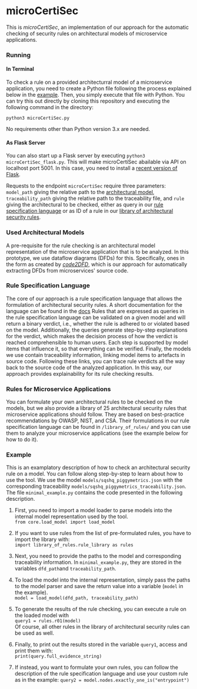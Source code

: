 # microCertiSec

This is *microCertiSec*, an implementation of our approach for the automatic checking of security rules on architectural models of microservice applications.


### Running 

#### In Terminal
To check a rule on a provided architecturral model of a microservice application, you need to create a Python file following the process explained below in the [example](#Example).
Then, you simply execute that file with Python. 
You can try this out directly by cloning this repository and executing the following command in the directory:

```python3 microCertiSec.py```

No requirements other than Python version 3.x are needed.

#### As Flask Server
You can also start up a Flask server by executing ```python3 microCertiSec_flask.py```. This will make microCertiSec abailable via API on localhost port 5001. 
In this case, you need to install a [recent version of Flask](https://pypi.org/project/Flask/).

Requests to the endpoint `microCertiSec` require three parameters: `model_path` giving the relative path to the [architectural model](#Used-Architectural-Models), `traceability_path` giving the relative path to the traceability file, and `rule` giving the architectural to be checked, either as query in our [rule specification language](#Rule-Specification-Language) or as ID of a rule in our [library of architectural security rules](#Rules-for-Microservice-Applications).


### Used Architectural Models
A pre-requisite for the rule checking is an architectural model representation of the microservice application that is to be analyzed.
In this prototype, we use dataflow diagrams (DFDs) for this.
Specifically, ones in the form as created by *[code2DFD](www.github.com/tuhh-softsec/code2DFD)*, which is our approach for automatically extracting DFDs from microservices' source code.


### Rule Specification Language
The core of our approach is a rule specification language that allows the formulation of architectural security rules.
A short documentation for the language can be found in the [docs](https://github.com/tuhh-softsec/microCertiSec/docs/rule_specification_language.md)
Rules that are expressed as queries in the rule specification language can be validated on a given model and will return a binary verdict, i.e., whether the rule is adhered to or violated based on the model.
Additionally, the queries generate step-by-step explanations for the verdict, which makes the decision process of how the verdict is reached comprehensible to human users. 
Each step is supported by model items that influence it, so that everything can be verified.
Finally, the models we use contain traceability information, linking model items to artefacts in source code.
Following these links, you can trace rule verdicts all the way back to the source code of the analyzed application.
In this way, our approach provides explainability for its rule checking results.


### Rules for Microservice Applications
You can formulate your own architectural rules to be checked on the models, but we also provide a library of 25 architectural security rules that microservice applications should follow.
They are based on best-practice recommendations by OWASP, NIST, and CSA.
Their formulations in our rule specification language can be found in ```/library_of_rules/``` and you can use them to analyze your microservice applications (see the example below for how to do it).







### Example

This is an examplatory description of how to check an architectural security rule on a model.
You can follow along step-by-step to learn about how to use the tool.
We use the model ```models/sqshq_piggymetrics.json``` with the corresponding traceability ```models/sqshq_piggymetrics_traceability.json```.
The file ```minimal_example.py``` contains the code presented in the following description.

1. First, you need to import a model loader to parse models into the internal model representation used by the tool.\
```from core.load_model import load_model```

2. If you want to use rules from the list of pre-formulated rules, you have to import the library with: \
```import library_of_rules.rule_library as rules```

3. Next, you need to provide the paths to the model and corresponding traceability information.
In ```minimal_example.py```, they are stored in the variables ```dfd_path```and ```traceability_path```.

4. To load the model into the internal representation, simply pass the paths to the model parser and save the return value into a variable (```model``` in the example).\
```model = load_model(dfd_path, traceability_path)```

5. To generate the results of the rule checking, you can execute a rule on the loaded model with \
```query1 = rules.r01(model)``` \
Of course, all other rules in the library of architectural security rules can be used as well.


6. Finally, to print out the results stored in the variable ```query1```, access and print them with:\
```print(query.full_evidence_string)```

7. If instead, you want to formulate your own rules, you can follow the description of the rule specification language and use your custom rule as in the example:
```query2 = model.nodes.exactly_one_is("entrypoint")```
